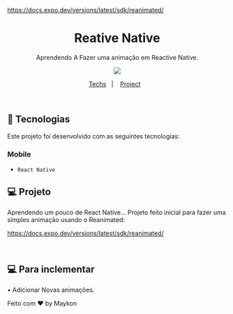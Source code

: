 https://docs.expo.dev/versions/latest/sdk/reanimated/

<h1 align="center"> Reative Native </h1>

<p align="center">
Aprendendo A Fazer uma animação em Reactive Native. <br/>
</p>

<p align="center">
<img  src="./assets/Animação.gif">
</p>

<p align="center">
  <a href="#-Tech">Techs</a>&nbsp;&nbsp;&nbsp;|&nbsp;&nbsp;&nbsp;
  <a href="#-projeto">Project</a>&nbsp;&nbsp;&nbsp;

</p>

<br>

## 🧭 Tecnologias

Este projeto foi desenvolvido com as seguintes tecnologias:

### Mobile

- `React Native`

## 💻 Projeto

Aprendendo um pouco de React Native... Projeto feito inicial para fazer uma simples animação usando o Reanimated:

https://docs.expo.dev/versions/latest/sdk/reanimated/

<br>

## 💻 Para inclementar

• Adicionar Novas animações.

Feito com ♥ by Maykon
